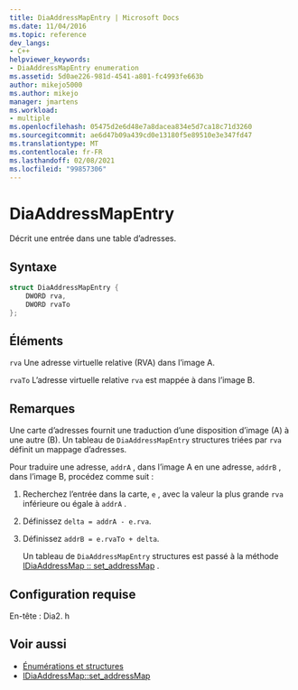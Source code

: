 ```yaml
---
title: DiaAddressMapEntry | Microsoft Docs
ms.date: 11/04/2016
ms.topic: reference
dev_langs:
- C++
helpviewer_keywords:
- DiaAddressMapEntry enumeration
ms.assetid: 5d0ae226-981d-4541-a801-fc4993fe663b
author: mikejo5000
ms.author: mikejo
manager: jmartens
ms.workload:
- multiple
ms.openlocfilehash: 05475d2e6d48e7a8dacea834e5d7ca18c71d3260
ms.sourcegitcommit: ae6d47b09a439cd0e13180f5e89510e3e347fd47
ms.translationtype: MT
ms.contentlocale: fr-FR
ms.lasthandoff: 02/08/2021
ms.locfileid: "99857306"
---
```

# <a name="diaaddressmapentry"></a>DiaAddressMapEntry
Décrit une entrée dans une table d’adresses.

## <a name="syntax"></a>Syntaxe

```C++
struct DiaAddressMapEntry {
    DWORD rva,
    DWORD rvaTo
};
```

## <a name="elements"></a>Éléments
`rva` Une adresse virtuelle relative (RVA) dans l’image A.

`rvaTo` L’adresse virtuelle relative `rva` est mappée à dans l’image B.

## <a name="remarks"></a>Remarques
Une carte d’adresses fournit une traduction d’une disposition d’image (A) à une autre (B). Un tableau de `DiaAddressMapEntry` structures triées par `rva` définit un mappage d’adresses.

Pour traduire une adresse, `addrA` , dans l’image A en une adresse, `addrB` , dans l’image B, procédez comme suit :

1. Recherchez l’entrée dans la carte, `e` , avec la valeur la plus grande `rva` inférieure ou égale à `addrA` .

2. Définissez `delta = addrA - e.rva`.

3. Définissez `addrB = e.rvaTo + delta`.

    Un tableau de `DiaAddressMapEntry` structures est passé à la méthode [IDiaAddressMap :: set_addressMap](../../debugger/debug-interface-access/idiaaddressmap-set-addressmap.md) .

## <a name="requirements"></a>Configuration requise
En-tête : Dia2. h

## <a name="see-also"></a>Voir aussi
- [Énumérations et structures](../../debugger/debug-interface-access/enumerations-and-structures.md)
- [IDiaAddressMap::set_addressMap](../../debugger/debug-interface-access/idiaaddressmap-set-addressmap.md)
